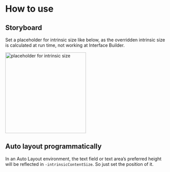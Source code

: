 # How to use
## Storyboard 
Set a placeholder for intrinsic size like below, as the overridden intrinsic size is calculated at run time, not working at Interface Builder.

<img width="254" alt="placeholder for intrinsic size" src="https://user-images.githubusercontent.com/14970271/149664107-7b193fbe-da49-415b-9908-fa76d74a2b9c.png">

## Auto layout programmatically
In an Auto Layout environment, the text field or text area’s preferred height will be reflected in `-intrinsicContentSize`. So just set the position of it. 
